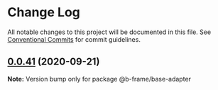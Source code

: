 # Change Log

All notable changes to this project will be documented in this file.
See [Conventional Commits](https://conventionalcommits.org) for commit guidelines.

## [0.0.41](https://github.com/b-frame/b-frame/compare/v0.0.40...v0.0.41) (2020-09-21)

**Note:** Version bump only for package @b-frame/base-adapter
